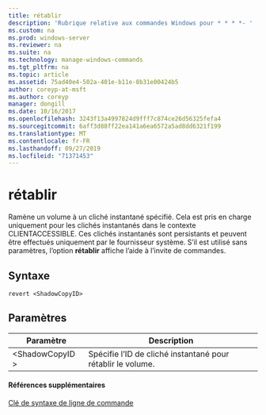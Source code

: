 ```yaml
---
title: rétablir
description: 'Rubrique relative aux commandes Windows pour * * * *- '
ms.custom: na
ms.prod: windows-server
ms.reviewer: na
ms.suite: na
ms.technology: manage-windows-commands
ms.tgt_pltfrm: na
ms.topic: article
ms.assetid: 75ad40e4-502a-401e-b11e-8b31e00424b5
author: coreyp-at-msft
ms.author: coreyp
manager: dongill
ms.date: 10/16/2017
ms.openlocfilehash: 3243f13a4997824d9fff7c874ce26d56325fefa4
ms.sourcegitcommit: 6aff3d88ff22ea141a6ea6572a5ad8dd6321f199
ms.translationtype: MT
ms.contentlocale: fr-FR
ms.lasthandoff: 09/27/2019
ms.locfileid: "71371453"
---
```

# <a name="revert"></a>rétablir



Ramène un volume à un cliché instantané spécifié. Cela est pris en charge uniquement pour les clichés instantanés dans le contexte CLIENTACCESSIBLE. Ces clichés instantanés sont persistants et peuvent être effectués uniquement par le fournisseur système. S’il est utilisé sans paramètres, l’option **rétablir** affiche l’aide à l’invite de commandes.

## <a name="syntax"></a>Syntaxe

```
revert <ShadowCopyID>
```

## <a name="parameters"></a>Paramètres

|Paramètre|Description|
|---------|-----------|
|\<ShadowCopyID >|Spécifie l’ID de cliché instantané pour rétablir le volume.|

#### <a name="additional-references"></a>Références supplémentaires

[Clé de syntaxe de ligne de commande](command-line-syntax-key.md)